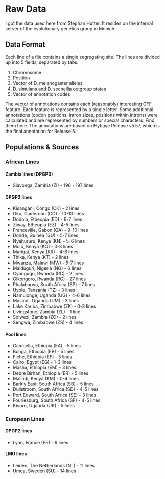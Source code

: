 Raw Data
========

I got the data used here from Stephan Hutter. It resides on the internal server
of the evolutionary genetics group in Munich.


Data Format
-----------
Each line of a file contains a single segregating site. The lines are divided up
into 5 fields, separated by tabs:
1) Chromosome
2) Position
3) Vector of D. melanogaster alleles
4) D. simulans and D. sechellia outgroup states
5) Vector of annotation codes

The vector of annotations contains each (reasonably) interesting GFF feature.
Each feature is represented by a single letter. Some additional annotations
(codon positions, intron sizes, positions within introns)
were calculated and are represented by numbers or special characters. Find them
here.
The annotations are based on Flybase Release v5.57, which is the final
annotation for Release 5.

Populations & Sources
---------------------

### African Lines
#### Zambia lines (DPGP3)
* Siavonga, Zambia (ZI) - 196 - 197 lines

#### DPGP2 lines
* Kisangani, Congo (CK) - 2 lines
* Oku, Cameroon (CO) - 10-13 lines
* Dodola, Etheopia (ED) - 6-7 lines
* Ziway, Etheopia (EZ) - 4-5 lines
* Franceville, Gabon (GA) - 9-10 lines
* Dondé, Guinea (GU) - 5-7 lines
* Nyahururu, Kenya (KN) - 5-6 lines
* Molo, Kenya (KO) - 0-3 lines
* Marigat, Kenya (KR) - 4-6 lines
* Thika, Kenya (KT) - 2 lines
* Mwanza, Malawi (MW) - 5-7 lines
* Maiduguri, Nigeria (NG) - 6 lines
* Cyangugu, Rwanda (RC) - 2 lines
* Gikongoro, Rwanda (RG) - 27 lines
* Phalaborwa, South Africa (SP) - 7 lines
* Uyole, Tanzania (TZ) - 3 lines
* Namulonge, Uganda (UG) - 4-6 lines
* Masindi, Uganda (UM) - 3 lines
* Lake Kariba, Zimbabwe (ZK) - 0-3 lines
* Livingstone, Zambia (ZL) - 1 line
* Solwezi, Zambia (ZO) - 2 lines
* Sengwa, Zimbabwe (ZS) - 4 lines

#### Pool lines
* Gambella, Ethiopia (EA) - 5 lines
* Bonga, Ethiopia (EB) - 5 lines
* Fiche, Ethiopia (EF) - 5 lines
* Cairo, Egypt (EG) - 1-3 lines
* Masha, Ethiopia (EM) - 3 lines
* Debre Birhan, Ethiopia (ER) - 5 lines
* Malindi, Kenya (KM) - 0-4 lines
* Barkly East, South Africa (SB) - 5 lines
* Dullstroom, South Africa (SD) - 4-5 lines
* Port Edward, South Africa (SE) - 3 lines
* Fouriesburg, South Africa (SF) - 4-5 lines
* Kisoro, Uganda (UK) - 5 lines

### European Lines

#### DPGP2 lines
* Lyon, France (FR) - 9 lines

#### LMU lines
* Leiden, The Netherlands (NL) - 11 lines
* Umea, Sweden (SU) - 14 lines
